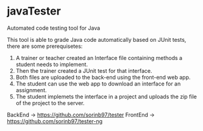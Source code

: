 # javaTester
Automated code testing tool for Java

This tool is able to grade Java code automatically based on JUnit tests, there are some prerequisetes:
1) A trainer or teacher created an Interface file containing methods a student needs to implement.
2) Then the trainer created a JUnit test for that interface.
3) Both files are uploaded to the back-end using the front-end web app.
4) The student can use the web app to download an interface for an assignment.
5) The student implemets the interface in a project and uploads the zip file of the project to the server.

BackEnd -> https://github.com/sorinb97/tester
FrontEnd -> https://github.com/sorinb97/tester-ng
